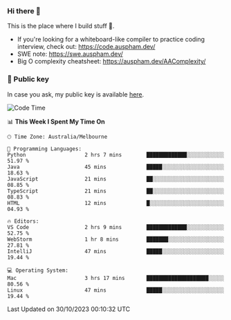 ### Hi there 👋

This is the place where I build stuff 👀. 

- If you're looking for a whiteboard-like compiler to practice coding interview, check out: https://code.auspham.dev/
- SWE note: https://swe.auspham.dev/
- Big O complexity cheatsheet: https://auspham.dev/AAComplexity/

### 🔑 Public key

In case you ask, my public key is available [here](https://public.auspham.dev/).

<!--START_SECTION:waka-->
![Code Time](http://img.shields.io/badge/Code%20Time-1%2C115%20hrs%203%20mins-blue)

📊 **This Week I Spent My Time On** 

```text
🕑︎ Time Zone: Australia/Melbourne

💬 Programming Languages: 
Python                   2 hrs 7 mins        █████████████░░░░░░░░░░░░   51.97 % 
Java                     45 mins             █████░░░░░░░░░░░░░░░░░░░░   18.63 % 
JavaScript               21 mins             ██░░░░░░░░░░░░░░░░░░░░░░░   08.85 % 
TypeScript               21 mins             ██░░░░░░░░░░░░░░░░░░░░░░░   08.83 % 
HTML                     12 mins             █░░░░░░░░░░░░░░░░░░░░░░░░   04.93 % 

🔥 Editors: 
VS Code                  2 hrs 9 mins        █████████████░░░░░░░░░░░░   52.75 % 
WebStorm                 1 hr 8 mins         ███████░░░░░░░░░░░░░░░░░░   27.81 % 
IntelliJ                 47 mins             █████░░░░░░░░░░░░░░░░░░░░   19.44 % 

💻 Operating System: 
Mac                      3 hrs 17 mins       ████████████████████░░░░░   80.56 % 
Linux                    47 mins             █████░░░░░░░░░░░░░░░░░░░░   19.44 % 
```


 Last Updated on 30/10/2023 00:10:32 UTC
<!--END_SECTION:waka-->

<!--
**rockmanvnx6/rockmanvnx6** is a ✨ _special_ ✨ repository because its `README.md` (this file) appears on your GitHub profile.

Here are some ideas to get you started:

- 🔭 I’m currently working on ...
- 🌱 I’m currently learning ...
- 👯 I’m looking to collaborate on ...
- 🤔 I’m looking for help with ...
- 💬 Ask me about ...
- 📫 How to reach me: ...
- 😄 Pronouns: ...
- ⚡ Fun fact: ...
-->
